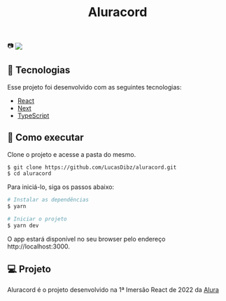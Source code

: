 
<h1 align="center">
    Aluracord
</h1>

<br>

📷
<image align="center"   src='./.github/cover.png' />

## 🧪 Tecnologias
Esse projeto foi desenvolvido com as seguintes tecnologias:

- [React](https://reactjs.org)
- [Next](https://nextjs.org)
- [TypeScript](https://www.typescriptlang.org/)

## 🚀 Como executar
Clone o projeto e acesse a pasta do mesmo.

```bash
$ git clone https://github.com/LucasDibz/aluracord.git
$ cd aluracord
```

Para iniciá-lo, siga os passos abaixo:
```bash
# Instalar as dependências
$ yarn

# Iniciar o projeto
$ yarn dev
```
O app estará disponível no seu browser pelo endereço http://localhost:3000.


## 💻 Projeto

Aluracord é o projeto desenvolvido na 1ª Imersão React de 2022 da [Alura](https://www.alura.com.br/) 
